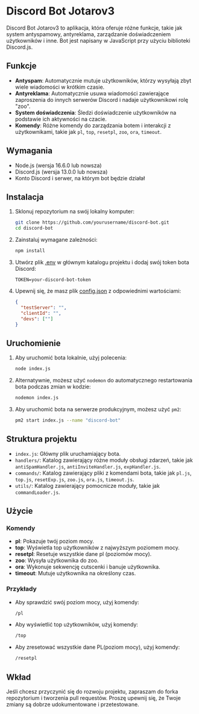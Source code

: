 # Discord Bot Jotarov3

Discord Bot Jotarov3 to aplikacja, która oferuje różne funkcje, takie jak system antyspamowy, antyreklama, zarządzanie doświadczeniem użytkowników i inne. Bot jest napisany w JavaScript przy użyciu biblioteki Discord.js.

## Funkcje

- **Antyspam**: Automatycznie mutuje użytkowników, którzy wysyłają zbyt wiele wiadomości w krótkim czasie.
- **Antyreklama**: Automatycznie usuwa wiadomości zawierające zaproszenia do innych serwerów Discord i nadaje użytkownikowi rolę "zoo".
- **System doświadczenia**: Śledzi doświadczenie użytkowników na podstawie ich aktywności na czacie.
- **Komendy**: Różne komendy do zarządzania botem i interakcji z użytkownikami, takie jak `pl`, `top`, `resetpl`, `zoo`, `ora`, `timeout`.

## Wymagania

- Node.js (wersja 16.6.0 lub nowsza)
- Discord.js (wersja 13.0.0 lub nowsza)
- Konto Discord i serwer, na którym bot będzie działał

## Instalacja

1. Sklonuj repozytorium na swój lokalny komputer:

    ```bash
    git clone https://github.com/yourusername/discord-bot.git
    cd discord-bot
    ```

2. Zainstaluj wymagane zależności:

    ```bash
    npm install
    ```

3. Utwórz plik [.env](http://_vscodecontentref_/0) w głównym katalogu projektu i dodaj swój token bota Discord:

    ```env
    TOKEN=your-discord-bot-token
    ```

4. Upewnij się, że masz plik [config.json](http://_vscodecontentref_/1) z odpowiednimi wartościami:

    ```json
    {
      "testServer": "", 
      "clientId": "", 
      "devs": [""] 
    }
    ```

## Uruchomienie

1. Aby uruchomić bota lokalnie, użyj polecenia:

    ```bash
    node index.js
    ```

2. Alternatywnie, możesz użyć `nodemon` do automatycznego restartowania bota podczas zmian w kodzie:

    ```bash
    nodemon index.js
    ```

3. Aby uruchomić bota na serwerze produkcyjnym, możesz użyć `pm2`:

    ```bash
    pm2 start index.js --name "discord-bot"
    ```

## Struktura projektu

- `index.js`: Główny plik uruchamiający bota.
- `handlers/`: Katalog zawierający różne moduły obsługi zdarzeń, takie jak `antiSpamHandler.js`, `antiInviteHandler.js`, `expHandler.js`.
- `commands/`: Katalog zawierający pliki z komendami bota, takie jak `pl.js`, `top.js`, `resetExp.js`, `zoo.js`, `ora.js`, `timeout.js`.
- `utils/`: Katalog zawierający pomocnicze moduły, takie jak `commandLoader.js`.

## Użycie

### Komendy

- **pl**: Pokazuje twój poziom mocy.
- **top**: Wyświetla top użytkowników z najwyższym poziomem mocy.
- **resetpl**: Resetuje wszystkie dane pl (poziomów mocy).
- **zoo**: Wysyła użytkownika do zoo.
- **ora**: Wykonuje sekwencję cutscenki i banuje użytkownika.
- **timeout**: Mutuje użytkownika na określony czas.

### Przykłady

- Aby sprawdzić swój poziom mocy, użyj komendy:

    ```bash
    /pl
    ```

- Aby wyświetlić top użytkowników, użyj komendy:

    ```bash
    /top
    ```

- Aby zresetować wszystkie dane PL(poziom mocy), użyj komendy:

    ```bash
    /resetpl
    ```

## Wkład

Jeśli chcesz przyczynić się do rozwoju projektu, zapraszam do forka repozytorium i tworzenia pull requestów. Proszę upewnij się, że Twoje zmiany są dobrze udokumentowane i przetestowane.
